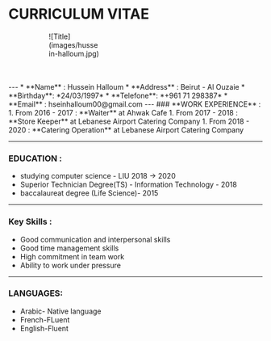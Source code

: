 # CURRICULUM VITAE
 <div style="margin-left: 80px; width: 100px; height: 100px;">![Title](images/hussein-halloum.jpg)</div>
---
* **Name**    : Hussein Halloum  
* **Address** : Beirut - Al Ouzaie  
* **Birthday**: *24/03/1997*  
* **Telefone**: *+961 71 298387*   
* **Email**   : hseinhalloum00@gmail.com
---
###     **WORK EXPERIENCE** :
1. From 2016 - 2017 : **Waiter** at Ahwak Cafe
1. From 2017 - 2018 : **Store Keeper** at Lebanese Airport Catering Company 
1. From 2018 - 2020 : **Catering Operation** at Lebanese Airport Catering Company

---
### **EDUCATION** :
* studying computer science - LIU 2018    -> 2020
* Superior Technician Degree(TS) - Information Technology - 2018
* baccalaureat degree (Life Science)- 2015
---

### **Key Skills** :

 * Good communication and interpersonal skills
 * Good time management skills
 * High commitment in team work
 * Ability to work under pressure
  --- 
  ### **LANGUAGES**:

  * Arabic- Native language 
  * French-FLuent
  * English-Fluent

